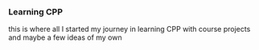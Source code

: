 <h3>Learning CPP</h3>

this is where all I started my journey in learning CPP with course projects and maybe a few ideas of my own

